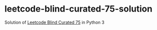 # leetcode-blind-curated-75-solution
Solution of [Leetcode Blind Curated 75](https://leetcode.com/list/xoqag3yj/) in Python 3
